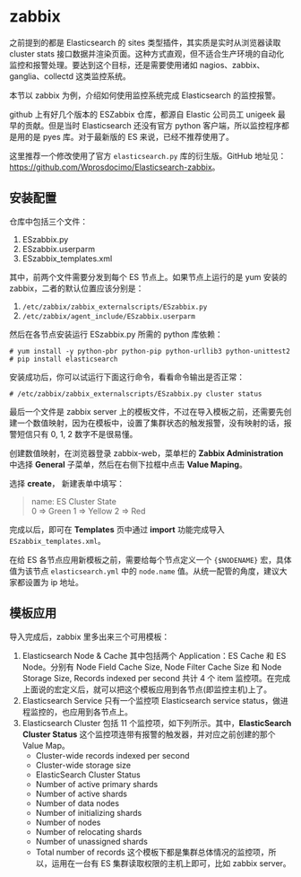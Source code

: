 # zabbix

之前提到的都是 Elasticsearch 的 sites 类型插件，其实质是实时从浏览器读取 cluster stats 接口数据并渲染页面。这种方式直观，但不适合生产环境的自动化监控和报警处理。要达到这个目标，还是需要使用诸如 nagios、zabbix、ganglia、collectd 这类监控系统。

本节以 zabbix 为例，介绍如何使用监控系统完成 Elasticsearch 的监控报警。

github 上有好几个版本的 ESZabbix 仓库，都源自 Elastic 公司员工 unigeek 最早的贡献。但是当时 Elasticsearch 还没有官方 python 客户端，所以监控程序都是用的是 pyes 库。对于最新版的 ES 来说，已经不推荐使用了。

这里推荐一个修改使用了官方 `elasticsearch.py` 库的衍生版。GitHub 地址见：<https://github.com/Wprosdocimo/Elasticsearch-zabbix>。

## 安装配置

仓库中包括三个文件：

1. ESzabbix.py
2. ESzabbix.userparm
3. ESzabbix_templates.xml

其中，前两个文件需要分发到每个 ES 节点上。如果节点上运行的是 yum 安装的 zabbix，二者的默认位置应该分别是：

1. `/etc/zabbix/zabbix_externalscripts/ESzabbix.py`
2. `/etc/zabbix/agent_include/ESzabbix.userparm`

然后在各节点安装运行 ESzabbix.py 所需的 python 库依赖：

```
# yum install -y python-pbr python-pip python-urllib3 python-unittest2
# pip install elasticsearch
```

安装成功后，你可以试运行下面这行命令，看看命令输出是否正常：

```
# /etc/zabbix/zabbix_externalscripts/ESzabbix.py cluster status
```

最后一个文件是 zabbix server 上的模板文件，不过在导入模板之前，还需要先创建一个数值映射，因为在模板中，设置了集群状态的触发报警，没有映射的话，报警短信只有 0, 1, 2 数字不是很易懂。

创建数值映射，在浏览器登录 zabbix-web，菜单栏的 **Zabbix Administration** 中选择 **General** 子菜单，然后在右侧下拉框中点击 **Value Maping**。

选择 **create**， 新建表单中填写：

> name: ES Cluster State    
> 0 ⇒ Green
> 1 ⇒ Yellow
> 2 ⇒ Red

完成以后，即可在 **Templates** 页中通过 **import** 功能完成导入 `ESzabbix_templates.xml`。

在给 ES 各节点应用新模板之前，需要给每个节点定义一个 `{$NODENAME}` 宏，具体值为该节点 `elasticsearch.yml` 中的 `node.name` 值。从统一配管的角度，建议大家都设置为 ip 地址。

## 模板应用

导入完成后，zabbix 里多出来三个可用模板：

1. Elasticsearch Node & Cache
   其中包括两个 Application：ES Cache 和 ES Node。分别有 Node Field Cache Size, Node Filter Cache Size 和 Node Storage Size, Records indexed per second 共计 4 个 item 监控项。在完成上面说的宏定义后，就可以把这个模板应用到各节点(即监控主机)上了。
2. Elasticsearch Service
   只有一个监控项 Elasticsearch service status，做进程监控的，也应用到各节点上。
3. Elasticsearch Cluster
   包括 11 个监控项，如下列所示。其中，**ElasticSearch Cluster Status** 这个监控项连带有报警的触发器，并对应之前创建的那个 Value Map。
   * Cluster-wide records indexed per second
   * Cluster-wide storage size
   * ElasticSearch Cluster Status
   * Number of active primary shards
   * Number of active shards
   * Number of data nodes
   * Number of initializing shards
   * Number of nodes
   * Number of relocating shards
   * Number of unassigned shards
   * Total number of records
   这个模板下都是集群总体情况的监控项，所以，运用在一台有 ES 集群读取权限的主机上即可，比如 zabbix server。
